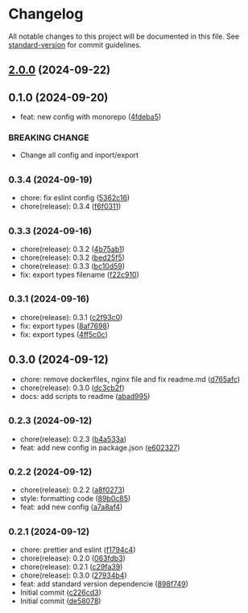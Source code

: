# Changelog

All notable changes to this project will be documented in this file. See [standard-version](https://github.com/conventional-changelog/standard-version) for commit guidelines.

## [2.0.0](https://github.com/krbaio3/lib-ts-core/compare/v1.0.0...v2.0.0) (2024-09-22)

## 0.1.0 (2024-09-20)

* feat: new config with monorepo ([4fdeba5](https://github.com/krbaio3/lib-ts-core/commit/4fdeba5))


### BREAKING CHANGE

* Change all config and inport/export


## <small>0.3.4 (2024-09-19)</small>

* chore: fix eslint config ([5362c16](https://github.com/krbaio3/lib-ts-core/commit/5362c16))
* chore(release): 0.3.4 ([f6f0311](https://github.com/krbaio3/lib-ts-core/commit/f6f0311))



## <small>0.3.3 (2024-09-16)</small>

* chore(release): 0.3.2 ([4b75ab1](https://github.com/krbaio3/lib-ts-core/commit/4b75ab1))
* chore(release): 0.3.2 ([bed25f5](https://github.com/krbaio3/lib-ts-core/commit/bed25f5))
* chore(release): 0.3.3 ([bc10d59](https://github.com/krbaio3/lib-ts-core/commit/bc10d59))
* fix: export types filename ([f22c910](https://github.com/krbaio3/lib-ts-core/commit/f22c910))



## <small>0.3.1 (2024-09-16)</small>

* chore(release): 0.3.1 ([c2f93c0](https://github.com/krbaio3/lib-ts-core/commit/c2f93c0))
* fix: export types ([8af7698](https://github.com/krbaio3/lib-ts-core/commit/8af7698))
* fix: export types ([4ff5c0c](https://github.com/krbaio3/lib-ts-core/commit/4ff5c0c))



## 0.3.0 (2024-09-12)

* chore: remove dockerfiles, nginx file and fix readme.md ([d765afc](https://github.com/krbaio3/lib-ts-core/commit/d765afc))
* chore(release): 0.3.0 ([dc3cb2f](https://github.com/krbaio3/lib-ts-core/commit/dc3cb2f))
* docs: add scripts to readme ([abad995](https://github.com/krbaio3/lib-ts-core/commit/abad995))



## <small>0.2.3 (2024-09-12)</small>

* chore(release): 0.2.3 ([b4a533a](https://github.com/krbaio3/lib-ts-core/commit/b4a533a))
* feat: add new config in package.json ([e602327](https://github.com/krbaio3/lib-ts-core/commit/e602327))



## <small>0.2.2 (2024-09-12)</small>

* chore(release): 0.2.2 ([a8f0273](https://github.com/krbaio3/lib-ts-core/commit/a8f0273))
* style: formatting code ([89b0c85](https://github.com/krbaio3/lib-ts-core/commit/89b0c85))
* feat: add new config ([a7a8af4](https://github.com/krbaio3/lib-ts-core/commit/a7a8af4))



## <small>0.2.1 (2024-09-12)</small>

* chore: prettier and eslint ([f1794c4](https://github.com/krbaio3/lib-ts-core/commit/f1794c4))
* chore(release): 0.2.0 ([063fdb3](https://github.com/krbaio3/lib-ts-core/commit/063fdb3))
* chore(release): 0.2.1 ([c29fa39](https://github.com/krbaio3/lib-ts-core/commit/c29fa39))
* chore(release): 0.3.0 ([27934b4](https://github.com/krbaio3/lib-ts-core/commit/27934b4))
* feat: add standard version dependencie ([898f749](https://github.com/krbaio3/lib-ts-core/commit/898f749))
* Initial commit ([c226cd3](https://github.com/krbaio3/lib-ts-core/commit/c226cd3))
* Initial commit ([de58078](https://github.com/krbaio3/lib-ts-core/commit/de58078))
